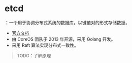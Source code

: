 # etcd

：一个用于协调分布式系统的数据库，以键值对的形式存储数据。
- [官方文档](https://etcd.io/docs/v3.5/)
- 由 CoreOS 团队于 2013 年开源，采用 Golang 开发。
- 采用 Raft 算法实现分布式一致性。

> TODO：了解原理

